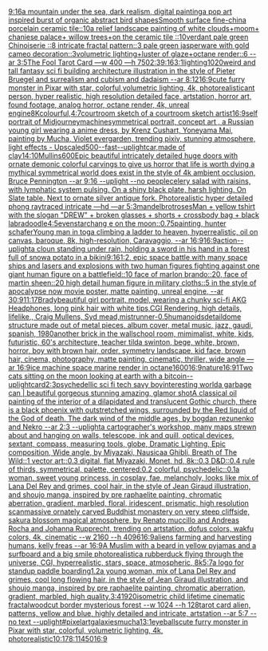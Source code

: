 [9:16](https://www.ebank.nz/aiartgenerator?category=9%3A16)[a mountain under the sea, dark realism, digital painting](https://www.ebank.nz/aiartgenerator?category=a%20mountain%20under%20the%20sea%2C%20dark%20realism%2C%20digital%20painting)[a pop art inspired burst of organic abstract bird shapes](https://www.ebank.nz/aiartgenerator?category=a%20pop%20art%20inspired%20burst%20of%20organic%20abstract%20bird%20shapes)[Smooth surface fine-china porcelain ceramic tile::10a relief landscape painting of white clouds+moom+ chaniese palace+ willow trees+on the ceramic tile ::10verdant pale green Chinoiserie  ::8 intricate fractal pattern::3 pale green jasperware with gold cameo decoration::3volumetric lighting+luster of glaze+octane render::6 --ar 3:5](https://www.ebank.nz/aiartgenerator?category=Smooth%20surface%20fine-china%20porcelain%20ceramic%20tile%3A%3A10a%20relief%20landscape%20painting%20of%20white%20clouds%2Bmoom%2B%20chaniese%20palace%2B%20willow%20trees%2Bon%20the%20ceramic%20tile%20%3A%3A10verdant%20pale%20green%20Chinoiserie%20%20%3A%3A8%20intricate%20fractal%20pattern%3A%3A3%20pale%20green%20jasperware%20with%20gold%20cameo%20decoration%3A%3A3volumetric%20lighting%2Bluster%20of%20glaze%2Boctane%20render%3A%3A6%20--ar%203%3A5)[The Fool Tarot Card —w 400 —h 750](https://www.ebank.nz/aiartgenerator?category=The%20Fool%20Tarot%20Card%20%E2%80%94w%20400%20%E2%80%94h%20750)[2:3](https://www.ebank.nz/aiartgenerator?category=2%3A3)[9:16](https://www.ebank.nz/aiartgenerator?category=9%3A16)[3:1](https://www.ebank.nz/aiartgenerator?category=3%3A1)[lighting](https://www.ebank.nz/aiartgenerator?category=lighting)[1020](https://www.ebank.nz/aiartgenerator?category=1020)[weird and tall fantasy sci fi building architecture illustration in the style of Pieter Bruegel and surrealism and cubism and dadaism --ar 8:12](https://www.ebank.nz/aiartgenerator?category=weird%20and%20tall%20fantasy%20sci%20fi%20building%20architecture%20illustration%20in%20the%20style%20of%20Pieter%20Bruegel%20and%20surrealism%20and%20cubism%20and%20dadaism%20--ar%208%3A12)[16:9](https://www.ebank.nz/aiartgenerator?category=16%3A9)[cute furry monster in Pixar with star, colorful,volumetric lighting, 4k, photorealistic](https://www.ebank.nz/aiartgenerator?category=cute%20furry%20monster%20in%20Pixar%20with%20star%2C%20colorful%2Cvolumetric%20lighting%2C%204k%2C%20photorealistic)[ant person, hyper realistic, high resolution detailed face, artstation, horror art, found footage, analog horror, octane render, 4k, unreal engine](https://www.ebank.nz/aiartgenerator?category=ant%20person%2C%20hyper%20realistic%2C%20high%20resolution%20detailed%20face%2C%20artstation%2C%20horror%20art%2C%20found%20footage%2C%20analog%20horror%2C%20octane%20render%2C%204k%2C%20unreal%20engine)[8K](https://www.ebank.nz/aiartgenerator?category=8K)[colourful,](https://www.ebank.nz/aiartgenerator?category=colourful%2C)[4:7](https://www.ebank.nz/aiartgenerator?category=4%3A7)[courtroom sketch of a courtroom sketch artist](https://www.ebank.nz/aiartgenerator?category=courtroom%20sketch%20of%20a%20courtroom%20sketch%20artist)[16:9](https://www.ebank.nz/aiartgenerator?category=16%3A9)[self portrait of Midjourney](https://www.ebank.nz/aiartgenerator?category=self%20portrait%20of%20Midjourney)[machine](https://www.ebank.nz/aiartgenerator?category=machine)[symmetrical portrait, concept art , a Russian young girl  wearing a anime dress, by Krenz Cushart, Yoneyama Mai, painting by Mucha, Violet evergarden, trending pixiv, stunning atmosphere, light effects - Upscaled](https://www.ebank.nz/aiartgenerator?category=symmetrical%20portrait%2C%20concept%20art%20%2C%20a%20Russian%20young%20girl%20%20wearing%20a%20anime%20dress%2C%20by%20Krenz%20Cushart%2C%20Yoneyama%20Mai%2C%20painting%20by%20Mucha%2C%20Violet%20evergarden%2C%20trending%20pixiv%2C%20stunning%20atmosphere%2C%20light%20effects%20-%20Upscaled)[500](https://www.ebank.nz/aiartgenerator?category=500)[--fast](https://www.ebank.nz/aiartgenerator?category=--fast)[--uplight](https://www.ebank.nz/aiartgenerator?category=--uplight)[car,made of clay](https://www.ebank.nz/aiartgenerator?category=car%2Cmade%20of%20clay)[14:10](https://www.ebank.nz/aiartgenerator?category=14%3A10)[Mullins](https://www.ebank.nz/aiartgenerator?category=Mullins)[600](https://www.ebank.nz/aiartgenerator?category=600)[Epic beautiful intricately detailed huge doors with ornate demonic colorful carvings to give us horror that life is worth dying a mythical symmetrical world does exist in the style of 4k ambient occlusion, Bruce Pennington --ar 9:16 --uplight --no people](https://www.ebank.nz/aiartgenerator?category=Epic%20beautiful%20intricately%20detailed%20huge%20doors%20with%20ornate%20demonic%20colorful%20carvings%20to%20give%20us%20horror%20that%20life%20is%20worth%20dying%20a%20mythical%20symmetrical%20world%20does%20exist%20in%20the%20style%20of%204k%20ambient%20occlusion%2C%20Bruce%20Pennington%20--ar%209%3A16%20--uplight%20--no%20people)[celery salad with raisins, with lymphatic system pulsing. On a shiny black plate, harsh lighting. On Slate table. Next to ornate silver antique fork. Photorealistic hyper detailed phong raytraced intricate —hd —ar 5:3](https://www.ebank.nz/aiartgenerator?category=celery%20salad%20with%20raisins%2C%20with%20lymphatic%20system%20pulsing.%20On%20a%20shiny%20black%20plate%2C%20harsh%20lighting.%20On%20Slate%20table.%20Next%20to%20ornate%20silver%20antique%20fork.%20Photorealistic%20hyper%20detailed%20phong%20raytraced%20intricate%20%E2%80%94hd%20%E2%80%94ar%205%3A3)[mandelbrot](https://www.ebank.nz/aiartgenerator?category=mandelbrot)[roses](https://www.ebank.nz/aiartgenerator?category=roses)[Man  + yellow tshirt with the slogan "DREW" + broken glasses + shorts + crossbody bag + black labradoodle](https://www.ebank.nz/aiartgenerator?category=Man%20%20%2B%20yellow%20tshirt%20with%20the%20slogan%20%22DREW%22%20%2B%20broken%20glasses%20%2B%20shorts%20%2B%20crossbody%20bag%20%2B%20black%20labradoodle)[4:5](https://www.ebank.nz/aiartgenerator?category=4%3A5)[evenstar](https://www.ebank.nz/aiartgenerator?category=evenstar)[chang e on the moon](https://www.ebank.nz/aiartgenerator?category=chang%20e%20on%20the%20moon)[::0.75](https://www.ebank.nz/aiartgenerator?category=%3A%3A0.75)[painting, hunter schafer](https://www.ebank.nz/aiartgenerator?category=painting%2C%20hunter%20schafer)[Young man in toga climbing a ladder to heaven, hyperrealistic, oil on canvas, baroque, 8k, high-resolution, Caravaggio, --ar 16:9](https://www.ebank.nz/aiartgenerator?category=Young%20man%20in%20toga%20climbing%20a%20ladder%20to%20heaven%2C%20hyperrealistic%2C%20oil%20on%20canvas%2C%20baroque%2C%208k%2C%20high-resolution%2C%20Caravaggio%2C%20--ar%2016%3A9)[16:9](https://www.ebank.nz/aiartgenerator?category=16%3A9)[action](https://www.ebank.nz/aiartgenerator?category=action)[--uplight](https://www.ebank.nz/aiartgenerator?category=--uplight)[a cloun standing under rain, holding a sword in his hand in a forest full of snow](https://www.ebank.nz/aiartgenerator?category=a%20cloun%20standing%20under%20rain%2C%20holding%20a%20sword%20in%20his%20hand%20in%20a%20forest%20full%20of%20snow)[a potato in a bikini](https://www.ebank.nz/aiartgenerator?category=a%20potato%20in%20a%20bikini)[9:16](https://www.ebank.nz/aiartgenerator?category=9%3A16)[1:2](https://www.ebank.nz/aiartgenerator?category=1%3A2)[, epic space battle with many space ships and lasers and explosions with two human figures fighting against one giant human figure on a battlefield::10 face of marlon brando::20, face of martin sheen::20 high detail human figure in military cloths::5  in the style of apocalypse now movie poster, matte painting, unreal engine, --ar 30:9](https://www.ebank.nz/aiartgenerator?category=%2C%20epic%20space%20battle%20with%20many%20space%20ships%20and%20lasers%20and%20explosions%20with%20two%20human%20figures%20fighting%20against%20one%20giant%20human%20figure%20on%20a%20battlefield%3A%3A10%20face%20of%20marlon%20brando%3A%3A20%2C%20face%20of%20martin%20sheen%3A%3A20%20high%20detail%20human%20figure%20in%20military%20cloths%3A%3A5%20%20in%20the%20style%20of%20apocalypse%20now%20movie%20poster%2C%20matte%20painting%2C%20unreal%20engine%2C%20--ar%2030%3A9)[11:17](https://www.ebank.nz/aiartgenerator?category=11%3A17)[Brady](https://www.ebank.nz/aiartgenerator?category=Brady)[beautiful girl portrait,  model, wearing a chunky sci-fi AKG Headphones, long pink hair with white tips,CGI Rendering, high details, lifelike,, Craig Mullens, Syd mead,](https://www.ebank.nz/aiartgenerator?category=beautiful%20girl%20portrait%2C%20%20model%2C%20wearing%20a%20chunky%20sci-fi%20AKG%20Headphones%2C%20long%20pink%20hair%20with%20white%20tips%2CCGI%20Rendering%2C%20high%20details%2C%20lifelike%2C%2C%20Craig%20Mullens%2C%20Syd%20mead%2C)[mist](https://www.ebank.nz/aiartgenerator?category=mist)[runner](https://www.ebank.nz/aiartgenerator?category=runner)[-0.5](https://www.ebank.nz/aiartgenerator?category=-0.5)[humanoids](https://www.ebank.nz/aiartgenerator?category=humanoids)[detail](https://www.ebank.nz/aiartgenerator?category=detail)[dome structure made out of metal pieces, album cover, metal music, jazz, gaudi, spanish, 1980](https://www.ebank.nz/aiartgenerator?category=dome%20structure%20made%20out%20of%20metal%20pieces%2C%20album%20cover%2C%20metal%20music%2C%20jazz%2C%20gaudi%2C%20spanish%2C%201980)[another brick in the wall](https://www.ebank.nz/aiartgenerator?category=another%20brick%20in%20the%20wall)[school room, mimimalist, white, kids, futuristic, 60's architecture, teacher tilda swinton, bege, white, brown, horror, boy with brown hair, order, symmetry landscape, kid face, brown hair, cinema, photography, matte painting, cinematic,  thriller, wide angle —ar 16:9](https://www.ebank.nz/aiartgenerator?category=school%20room%2C%20mimimalist%2C%20white%2C%20kids%2C%20futuristic%2C%2060%27s%20architecture%2C%20teacher%20tilda%20swinton%2C%20bege%2C%20white%2C%20brown%2C%20horror%2C%20boy%20with%20brown%20hair%2C%20order%2C%20symmetry%20landscape%2C%20kid%20face%2C%20brown%20hair%2C%20cinema%2C%20photography%2C%20matte%20painting%2C%20cinematic%2C%20%20thriller%2C%20wide%20angle%20%E2%80%94ar%2016%3A9)[ice machine space marine render in octane](https://www.ebank.nz/aiartgenerator?category=ice%20machine%20space%20marine%20render%20in%20octane)[1600](https://www.ebank.nz/aiartgenerator?category=1600)[16:9](https://www.ebank.nz/aiartgenerator?category=16%3A9)[nature](https://www.ebank.nz/aiartgenerator?category=nature)[16:9](https://www.ebank.nz/aiartgenerator?category=16%3A9)[1](https://www.ebank.nz/aiartgenerator?category=1)[Two cats sitting on the moon looking at earth with a bitcoin](https://www.ebank.nz/aiartgenerator?category=Two%20cats%20sitting%20on%20the%20moon%20looking%20at%20earth%20with%20a%20bitcoin)[--uplight](https://www.ebank.nz/aiartgenerator?category=--uplight)[card](https://www.ebank.nz/aiartgenerator?category=card)[2:3](https://www.ebank.nz/aiartgenerator?category=2%3A3)[psychedellic sci fi tech savy boy](https://www.ebank.nz/aiartgenerator?category=psychedellic%20sci%20fi%20tech%20savy%20boy)[interesting world](https://www.ebank.nz/aiartgenerator?category=interesting%20world)[a garbage can | beautiful gorgeous stunning amazing, glamor shot](https://www.ebank.nz/aiartgenerator?category=a%20garbage%20can%20%7C%20beautiful%20gorgeous%20stunning%20amazing%2C%20glamor%20shot)[A classical oil painting of  the interior of a dilapidated and translucent Gothic church, there is a black phoenix with outstretched wings, surrounded by the Red liquid of the God of death. The dark wind of the middle ages, by bogdan rezunenko and Nekro --ar 2:3 --uplight](https://www.ebank.nz/aiartgenerator?category=A%20classical%20oil%20painting%20of%20%20the%20interior%20of%20a%20dilapidated%20and%20translucent%20Gothic%20church%2C%20there%20is%20a%20black%20phoenix%20with%20outstretched%20wings%2C%20surrounded%20by%20the%20Red%20liquid%20of%20the%20God%20of%20death.%20The%20dark%20wind%20of%20the%20middle%20ages%2C%20by%20bogdan%20rezunenko%20and%20Nekro%20--ar%202%3A3%20--uplight)[a cartographer's workshop, many maps strewn about and hanging on walls, telescope, ink and quill, optical devices, sextant, compass, measuring tools, globe, Dramatic Lighting, Epic composition, Wide angle, by Miyazaki, Nausicaa Ghibli, Breath of The Wild::1 vector art::0.3 digital, flat Miyazaki, Monet, hd, 8k::0.3 D&D::0.4 rule of thirds, symmetrical, palette, centered:0.2 colorful, psychedelic::0.1](https://www.ebank.nz/aiartgenerator?category=a%20cartographer%27s%20workshop%2C%20many%20maps%20strewn%20about%20and%20hanging%20on%20walls%2C%20telescope%2C%20ink%20and%20quill%2C%20optical%20devices%2C%20sextant%2C%20compass%2C%20measuring%20tools%2C%20globe%2C%20Dramatic%20Lighting%2C%20Epic%20composition%2C%20Wide%20angle%2C%20by%20Miyazaki%2C%20Nausicaa%20Ghibli%2C%20Breath%20of%20The%20Wild%3A%3A1%20vector%20art%3A%3A0.3%20digital%2C%20flat%20Miyazaki%2C%20Monet%2C%20hd%2C%208k%3A%3A0.3%20D%26D%3A%3A0.4%20rule%20of%20thirds%2C%20symmetrical%2C%20palette%2C%20centered%3A0.2%20colorful%2C%20psychedelic%3A%3A0.1)[a woman, sweet young princess, in cosplay, fae, melancholy, looks like mix of Lana Del Rey and grimes, cool hair, in the style of Jean Giraud illustration, and shoujo manga, inspired by pre raphaelite painting, chromatic aberration, gradient, marbled, floral, iridescent, prismatic, high resolution scan](https://www.ebank.nz/aiartgenerator?category=a%20woman%2C%20sweet%20young%20princess%2C%20in%20cosplay%2C%20fae%2C%20melancholy%2C%20looks%20like%20mix%20of%20Lana%20Del%20Rey%20and%20grimes%2C%20cool%20hair%2C%20in%20the%20style%20of%20Jean%20Giraud%20illustration%2C%20and%20shoujo%20manga%2C%20inspired%20by%20pre%20raphaelite%20painting%2C%20chromatic%20aberration%2C%20gradient%2C%20marbled%2C%20floral%2C%20iridescent%2C%20prismatic%2C%20high%20resolution%20scan)[massive ornately carved Buddhist monastery on very steep cliffside, sakura blossom magical atmosphere, by Renato muccillo and Andreas Rocha and Johanna Rupprecht, trending on artstation, dofus colors, wakfu colors, 4k, cinematic --w 2160 --h 4096](https://www.ebank.nz/aiartgenerator?category=massive%20ornately%20carved%20Buddhist%20monastery%20on%20very%20steep%20cliffside%2C%20sakura%20blossom%20magical%20atmosphere%2C%20by%20Renato%20muccillo%20and%20Andreas%20Rocha%20and%20Johanna%20Rupprecht%2C%20trending%20on%20artstation%2C%20dofus%20colors%2C%20wakfu%20colors%2C%204k%2C%20cinematic%20--w%202160%20--h%204096)[16:9](https://www.ebank.nz/aiartgenerator?category=16%3A9)[aliens farming and harvesting humans, kelly freas --ar 16:9](https://www.ebank.nz/aiartgenerator?category=aliens%20farming%20and%20harvesting%20humans%2C%20kelly%20freas%20--ar%2016%3A9)[A Muslim with a beard in yellow pyjamas and a surfboard and a big smile photorealistic](https://www.ebank.nz/aiartgenerator?category=A%20Muslim%20with%20a%20beard%20in%20yellow%20pyjamas%20and%20a%20surfboard%20and%20a%20big%20smile%20photorealistic)[a rubberduck flying through the universe, CGI, hyperrealistic, stars, space, atmospheric, 8k](https://www.ebank.nz/aiartgenerator?category=a%20rubberduck%20flying%20through%20the%20universe%2C%20CGI%2C%20hyperrealistic%2C%20stars%2C%20space%2C%20atmospheric%2C%208k)[5:7](https://www.ebank.nz/aiartgenerator?category=5%3A7)[a logo for standup paddle boarding](https://www.ebank.nz/aiartgenerator?category=a%20logo%20for%20standup%20paddle%20boarding)[1.2](https://www.ebank.nz/aiartgenerator?category=1.2)[a young woman, mix of Lana Del Rey and grimes, cool long flowing hair, in the style of Jean Giraud illustration, and shoujo manga, inspired by pre raphaelite painting, chromatic aberration, gradient, marbled, high quality,](https://www.ebank.nz/aiartgenerator?category=a%20young%20woman%2C%20mix%20of%20Lana%20Del%20Rey%20and%20grimes%2C%20cool%20long%20flowing%20hair%2C%20in%20the%20style%20of%20Jean%20Giraud%20illustration%2C%20and%20shoujo%20manga%2C%20inspired%20by%20pre%20raphaelite%20painting%2C%20chromatic%20aberration%2C%20gradient%2C%20marbled%2C%20high%20quality%2C)[3:4](https://www.ebank.nz/aiartgenerator?category=3%3A4)[1920](https://www.ebank.nz/aiartgenerator?category=1920)[isometric child lifetime cinematic fractal](https://www.ebank.nz/aiartgenerator?category=isometric%20child%20lifetime%20cinematic%20fractal)[woodcut border mysterious forest --w 1024 --h 128](https://www.ebank.nz/aiartgenerator?category=woodcut%20border%20mysterious%20forest%20--w%201024%20--h%20128)[tarot card alien, patterns, yellow and blue, highly detailed and intricate, artstation --ar 5:7 --no text --uplight](https://www.ebank.nz/aiartgenerator?category=tarot%20card%20alien%2C%20patterns%2C%20yellow%20and%20blue%2C%20highly%20detailed%20and%20intricate%2C%20artstation%20--ar%205%3A7%20--no%20text%20--uplight)[#pixelart](https://www.ebank.nz/aiartgenerator?category=%23pixelart)[galaxies](https://www.ebank.nz/aiartgenerator?category=galaxies)[mucha](https://www.ebank.nz/aiartgenerator?category=mucha)[1](https://www.ebank.nz/aiartgenerator?category=1)[3:1](https://www.ebank.nz/aiartgenerator?category=3%3A1)[eyeballs](https://www.ebank.nz/aiartgenerator?category=eyeballs)[cute furry monster in Pixar with star, colorful, volumetric lighting, 4k, photorealistic](https://www.ebank.nz/aiartgenerator?category=cute%20furry%20monster%20in%20Pixar%20with%20star%2C%20colorful%2C%20volumetric%20lighting%2C%204k%2C%20photorealistic)[10:17](https://www.ebank.nz/aiartgenerator?category=10%3A17)[8:11](https://www.ebank.nz/aiartgenerator?category=8%3A11)[450](https://www.ebank.nz/aiartgenerator?category=450)[16:9](https://www.ebank.nz/aiartgenerator?category=16%3A9)